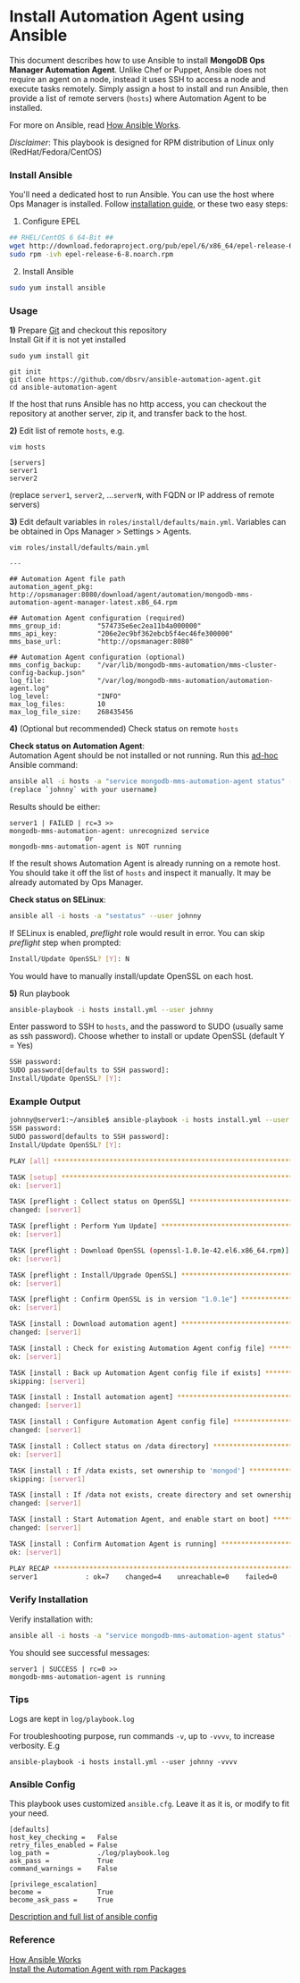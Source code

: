 # Install Automation Agent using Ansible

This document describes how to use Ansible to install **MongoDB Ops Manager Automation Agent**. Unlike Chef or Puppet, Ansible does not require an agent on a node, instead it uses SSH to access a node and execute tasks remotely. Simply assign a host to install and run Ansible, then provide a list of remote servers (`hosts`) where Automation Agent to be installed.

For more on Ansible, read [How Ansible Works](https://www.ansible.com/how-ansible-works).

*Disclaimer*: This playbook is designed for RPM distribution of Linux only (RedHat/Fedora/CentOS)

### Install Ansible

You'll need a dedicated host to run Ansible. You can use the host where Ops Manager is installed. Follow [installation guide](http://docs.ansible.com/ansible/intro_installation.html#latest-release-via-yum), or these two easy steps:

1) Configure EPEL
```bash
## RHEL/CentOS 6 64-Bit ##
wget http://download.fedoraproject.org/pub/epel/6/x86_64/epel-release-6-8.noarch.rpm
sudo rpm -ivh epel-release-6-8.noarch.rpm
```
2) Install Ansible
```bash
sudo yum install ansible
```

### Usage

**1)** Prepare [Git](http://rogerdudler.github.io/git-guide/) and checkout this repository  
Install Git if it is not yet installed
```
sudo yum install git
```
```
git init
git clone https://github.com/dbsrv/ansible-automation-agent.git
cd ansible-automation-agent
```
If the host that runs Ansible has no http access, you can checkout the repository at another server, zip it, and transfer back to the host.  

**2)** Edit list of remote `hosts`, e.g.
```
vim hosts
```
```
[servers]
server1
server2
```
(replace `server1`, `server2`, ...`serverN`, with FQDN or IP address of remote servers)

**3)** Edit default variables in `roles/install/defaults/main.yml`. Variables can be obtained in Ops Manager > Settings > Agents.
```
vim roles/install/defaults/main.yml
```
```
---

## Automation Agent file path
automation_agent_pkg: http://opsmanager:8080/download/agent/automation/mongodb-mms-automation-agent-manager-latest.x86_64.rpm

## Automation Agent configuration (required)
mms_group_id:         "574735e6ec2ea11b4a000000"
mms_api_key:          "206e2ec9bf362ebcb5f4ec46fe300000"
mms_base_url:         "http://opsmanager:8080"

## Automation Agent configuration (optional)
mms_config_backup:	  "/var/lib/mongodb-mms-automation/mms-cluster-config-backup.json"
log_file:             "/var/log/mongodb-mms-automation/automation-agent.log"
log_level:            "INFO"
max_log_files:        10
max_log_file_size:    268435456
```

**4)** (Optional but recommended) Check status on remote `hosts`

**Check status on Automation Agent**:  
Automation Agent should be not installed or not running. Run this [ad-hoc](http://docs.ansible.com/ansible/intro_adhoc.html) Ansible command:
```bash
ansible all -i hosts -a "service mongodb-mms-automation-agent status" --user johnny
(replace `johnny` with your username) 
```
Results should be either:
```
server1 | FAILED | rc=3 >>
mongodb-mms-automation-agent: unrecognized service
                   Or
mongodb-mms-automation-agent is NOT running
```
If the result shows Automation Agent is already running on a remote host. You should take it off the list of `hosts` and inspect it manually. It may be already automated by Ops Manager.

**Check status on SELinux**:  
```bash
ansible all -i hosts -a "sestatus" --user johnny
```
If SELinux is enabled, *preflight* role would result in error. You can skip *preflight* step when prompted:
```bash
Install/Update OpenSSL? [Y]: N
```
You would have to manually install/update OpenSSL on each host.

**5)** Run playbook
```bash
ansible-playbook -i hosts install.yml --user johnny
```
Enter password to SSH to `hosts`, and the password to SUDO (usually same as ssh password). Choose whether to install or update OpenSSL (default Y = Yes)
```bash
SSH password: 
SUDO password[defaults to SSH password]: 
Install/Update OpenSSL? [Y]: 
```
### Example Output
```bash
johnny@server1:~/ansible$ ansible-playbook -i hosts install.yml --user johnny
SSH password: 
SUDO password[defaults to SSH password]: 
Install/Update OpenSSL? [Y]:

PLAY [all] *********************************************************************

TASK [setup] *******************************************************************
ok: [server1]

TASK [preflight : Collect status on OpenSSL] ***********************************
changed: [server1]

TASK [preflight : Perform Yum Update] ******************************************
ok: [server1]

TASK [preflight : Download OpenSSL (openssl-1.0.1e-42.el6.x86_64.rpm)] *********
ok: [server1]

TASK [preflight : Install/Upgrade OpenSSL] *************************************
ok: [server1]

TASK [preflight : Confirm OpenSSL is in version "1.0.1e"] **********************
ok: [server1]

TASK [install : Download automation agent] *************************************
changed: [server1]

TASK [install : Check for existing Automation Agent config file] ***************
ok: [server1]

TASK [install : Back up Automation Agent config file if exists] ****************
skipping: [server1]

TASK [install : Install automation agent] **************************************
changed: [server1]

TASK [install : Configure Automation Agent config file] ************************
changed: [server1]

TASK [install : Collect status on /data directory] *****************************
ok: [server1]

TASK [install : If /data exists, set ownership to 'mongod'] ********************
skipping: [server1]

TASK [install : If /data not exists, create directory and set ownership to 'mongod'] ***
changed: [server1]

TASK [install : Start Automation Agent, and enable start on boot] **************
changed: [server1]

TASK [install : Confirm Automation Agent is running] ***************************
ok: [server1]

PLAY RECAP *********************************************************************
server1            : ok=7    changed=4    unreachable=0    failed=0   
```

### Verify Installation
Verify installation with:
```bash
ansible all -i hosts -a "service mongodb-mms-automation-agent status" --user johnny
```
You should see successful messages:
```
server1 | SUCCESS | rc=0 >>
mongodb-mms-automation-agent is running
```

### Tips
Logs are kept in `log/playbook.log`  

For troubleshooting purpose, run commands `-v`, up to `-vvvv`, to increase verbosity. E.g
```
ansible-playbook -i hosts install.yml --user johnny -vvvv
```

### Ansible Config
This playbook uses customized `ansible.cfg`. Leave it as it is, or modify to fit your need.
```
[defaults]
host_key_checking =   False
retry_files_enabled = False
log_path =            ./log/playbook.log
ask_pass =            True
command_warnings =    False

[privilege_escalation]
become =              True
become_ask_pass =     True
```
[Description and full list of ansible config](http://docs.ansible.com/ansible/intro_configuration.html)

### Reference
[How Ansible Works](https://www.ansible.com/how-ansible-works)  
[Install the Automation Agent with rpm Packages](https://docs.cloud.mongodb.com/tutorial/install-automation-agent-with-rpm-package/)
